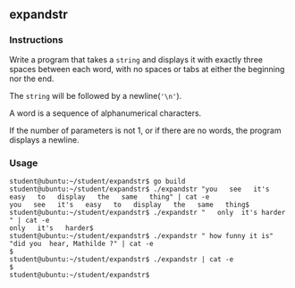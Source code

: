 ## expandstr

### Instructions

Write a program that takes a `string` and displays it with exactly three spaces
between each word, with no spaces or tabs at either the beginning nor the end.

The `string` will be followed by a newline(`'\n'`).

A word is a sequence of alphanumerical characters.

If the number of parameters is not 1, or if there are no words, the program displays
a newline.

### Usage

```console
student@ubuntu:~/student/expandstr$ go build
student@ubuntu:~/student/expandstr$ ./expandstr "you   see   it's   easy   to   display   the   same   thing" | cat -e
you   see   it's   easy   to   display   the   same   thing$
student@ubuntu:~/student/expandstr$ ./expandstr "   only  it's harder   " | cat -e
only   it's   harder$
student@ubuntu:~/student/expandstr$ ./expandstr " how funny it is" "did you  hear, Mathilde ?" | cat -e
$
student@ubuntu:~/student/expandstr$ ./expandstr | cat -e
$
student@ubuntu:~/student/expandstr$
```

